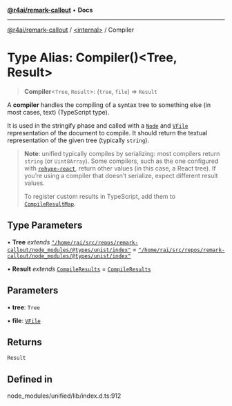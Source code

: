 [**@r4ai/remark-callout**](../../README.md) • **Docs**

***

[@r4ai/remark-callout](../../globals.md) / [\<internal\>](../README.md) / Compiler

# Type Alias: Compiler()\<Tree, Result\>

> **Compiler**\<`Tree`, `Result`\>: (`tree`, `file`) => `Result`

A **compiler** handles the compiling of a syntax tree to something else
(in most cases, text) (TypeScript type).

It is used in the stringify phase and called with a [`Node`](Node.md)
and [`VFile`](../classes/VFile.md) representation of the document to compile.
It should return the textual representation of the given tree (typically
`string`).

> **Note**: unified typically compiles by serializing: most compilers
> return `string` (or `Uint8Array`).
> Some compilers, such as the one configured with
> [`rehype-react`][rehype-react], return other values (in this case, a
> React tree).
> If you’re using a compiler that doesn’t serialize, expect different
> result values.
>
> To register custom results in TypeScript, add them to
> [`CompileResultMap`](CompileResultMap.md).

[rehype-react]: https://github.com/rehypejs/rehype-react

## Type Parameters

• **Tree** *extends* [`"/home/rai/src/repos/remark-callout/node_modules/@types/unist/index"`](../namespaces/home_rai_src_repos_remark-callout_node_modules_@types_unist_index/README.md) = [`"/home/rai/src/repos/remark-callout/node_modules/@types/unist/index"`](../namespaces/home_rai_src_repos_remark-callout_node_modules_@types_unist_index/README.md)

• **Result** *extends* [`CompileResults`](CompileResults.md) = [`CompileResults`](CompileResults.md)

## Parameters

• **tree**: `Tree`

• **file**: [`VFile`](../classes/VFile.md)

## Returns

`Result`

## Defined in

node\_modules/unified/lib/index.d.ts:912
